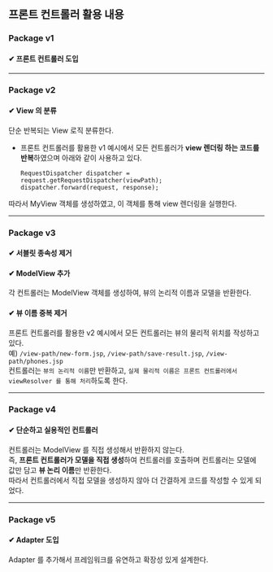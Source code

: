 ## 프론트 컨트롤러 활용 내용

### Package v1
#### ✔ 프론트 컨트롤러 도입

---

### Package v2
#### ✔ View 의 분류

단순 반복되는 View 로직 분류한다.
  - 프론트 컨트롤러를 활용한 v1 예시에서 모든 컨트롤러가 **view 렌더링 하는 코드를 반복**하였으며 아래와 같이 사용하고 있다.
    ```
    RequestDispatcher dispatcher = request.getRequestDispatcher(viewPath);
    dispatcher.forward(request, response);
    ```
따라서 MyView 객체를 생성하였고, 이 객체를 통해 view 렌더링을 실행한다.

---

### Package v3
#### ✔ 서블릿 종속성 제거
#### ✔ ModelView 추가
각 컨트롤러는 ModelView 객체를 생성하여, 뷰의 논리적 이름과 모델을 반환한다.
#### ✔ 뷰 이름 중복 제거
프론트 컨트롤러를 활용한 v2 예시에서 모든 컨트롤러는 뷰의 물리적 위치를 작성하고 있다. <br>
예) `/view-path/new-form.jsp`, `/view-path/save-result.jsp`, `/view-path/phones.jsp`<br>
컨트롤러는 `뷰의 논리적 이름`만 반환하고, `실제 물리적 이름은 프론트 컨트롤러에서 viewResolver 를 통해 처리`하도록 한다.

---

### Package v4
#### ✔ 단순하고 실용적인 컨트롤러

컨트롤러는 ModelView 를 직접 생성해서 반환하지 않는다.<br>
즉, **프론트 컨트롤러가 모델을 직접 생성**하여 컨트롤러를 호출하며 컨트롤러는 모델에 값만 담고 **뷰 논리 이름**만 반환한다.<br>
따라서 컨트롤러에서 직접 모델을 생성하지 않아 더 간결하게 코드를 작성할 수 있게 되었다.

---

### Package v5
#### ✔ Adapter 도입

Adapter 를 추가해서 프레임워크를 유연하고 확장성 있게 설계한다.